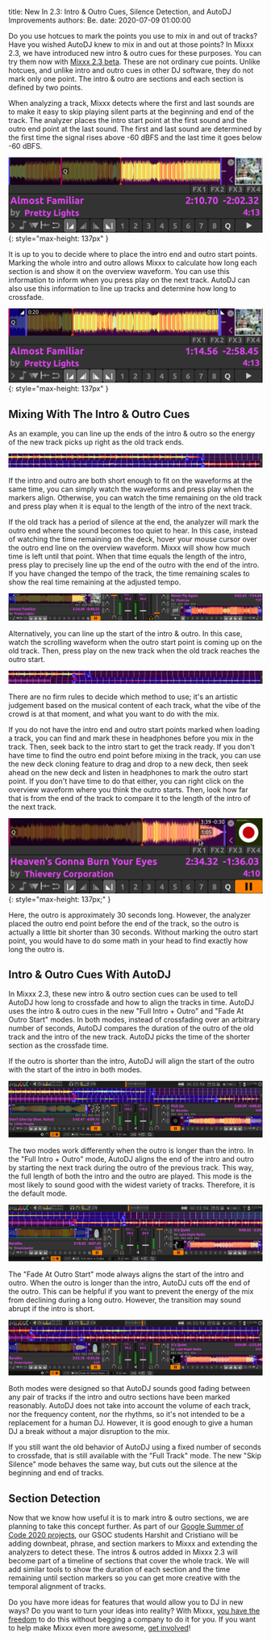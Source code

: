 title: New In 2.3: Intro & Outro Cues, Silence Detection, and AutoDJ Improvements
authors: Be.
date: 2020-07-09 01:00:00

Do you use hotcues to mark the points you use to mix in and out of tracks? Have you wished AutoDJ knew to mix in and out at those points?
In Mixxx 2.3, we have introduced new intro & outro cues for these purposes. You can try them now with [Mixxx 2.3 beta](/download#unstable).
These are not ordinary cue points. Unlike hotcues, and unlike intro and outro cues in other DJ software, they do not mark only one point. The intro & outro are sections and each section is defined by two points.

When analyzing a track, Mixxx detects where the first and last sounds are to make it easy to skip playing silent parts at the beginning and end of the track.
The analyzer places the intro start point at the first sound and the outro end point at the last sound. The first and last sound are determined by the first time the signal rises above -60 dBFS and the last time it goes below -60 dBFS.

![A track with the automatically placed intro start and outro end cues](/static/images/news/intro-outro/intro-start-outro-end.png){: style="max-height: 137px" }

It is up to you to decide where to place the intro end and outro start points.
Marking the whole intro and outro allows Mixxx to calculate how long each section is and show it on the overview waveform.
You can use this information to inform when you press play on the next track. AutoDJ can also use this information to line up tracks and determine how long to crossfade.

![A track with the full intro and outro marked](/static/images/news/intro-outro/intro-outro-full.png){: style="max-height: 137px" }

## Mixing With The Intro & Outro Cues

As an example, you can line up the ends of the intro & outro so the energy of the new track picks up right as the old track ends.

![Two tracks' waveforms with the end of the intro and outro aligned](/static/images/news/intro-outro/ends-aligned-waveforms.png)

If the intro and outro are both short enough to fit on the waveforms at the same time, you can simply watch the waveforms and press play when the markers align.
Otherwise, you can watch the time remaining on the old track and press play when it is equal to the length of the intro of the next track.

If the old track has a period of silence at the end, the analyzer will mark the outro end where the sound becomes too quiet to hear.
In this case, instead of watching the time remaining on the deck, hover your mouse cursor over the outro end line on the overview waveform.
Mixxx will show how much time is left until that point.
When that time equals the length of the intro, press play to precisely line up the end of the outro with the end of the intro.
If you have changed the tempo of the track, the time remaining scales to show the real time remaining at the adjusted tempo.

![Two tracks with the ends of the outro and intro aligned](/static/images/news/intro-outro/ends-aligned-decks.png)

Alternatively, you can line up the start of the intro & outro.
In this case, watch the scrolling waveform when the outro start point is coming up on the old track.
Then, press play on the new track when the old track reaches the outro start.

![Two tracks' waveforms with the starts of the outro and intro aligned](/static/images/news/intro-outro/starts-aligned-waveforms.png)

There are no firm rules to decide which method to use; it's an artistic judgement based on the musical content of each track, what the vibe of the crowd is at that moment, and what you want to do with the mix.

If you do not have the intro end and outro start points marked when loading a track, you can find and mark these in headphones before you mix in the track.
Then, seek back to the intro start to get the track ready.
If you don't have time to find the outro end point before mixing in the track, you can use the new deck cloning feature to drag and drop to a new deck, then seek ahead on the new deck and listen in headphones to mark the outro start point.
If you don't have time to do that either, you can right click on the overview waveform where you think the outro starts.
Then, look how far that is from the end of the track to compare it to the length of the intro of the next track.

![Right clicking on the overview waveform to approximate the length of the outro](/static/images/news/intro-outro/outro-right-click.png){: style="max-height: 137px;" }

Here, the outro is approximately 30 seconds long. However, the analyzer placed the outro end point before the end of the track, so the outro is actually a little bit shorter than 30 seconds. Without marking the outro start point, you would have to do some math in your head to find exactly how long the outro is.

## Intro & Outro Cues With AutoDJ

In Mixxx 2.3, these new intro & outro section cues can be used to tell AutoDJ how long to crossfade and how to align the tracks in time.
AutoDJ uses the intro & outro cues in the new "Full Intro + Outro" and "Fade At Outro Start" modes.
In both modes, instead of crossfading over an arbitrary number of seconds, AutoDJ compares the duration of the outro of the old track and the intro of the new track.
AutoDJ picks the time of the shorter section as the crossfade time.

If the outro is shorter than the intro, AutoDJ will align the start of the outro with the start of the intro in both modes.

![AutoDJ aligning the start of the intro and outro](/static/images/news/intro-outro/autodj-align-starts.png)

The two modes work differently when the outro is longer than the intro.
In the "Full Intro + Outro" mode, AutoDJ aligns the end of the intro and outro by starting the next track during the outro of the previous track.
This way, the full length of both the intro and the outro are played.
This mode is the most likely to sound good with the widest variety of tracks.
Therefore, it is the default mode.

![AutoDJ aligning the end of the intro and outro in Full Intro + Outro mode](/static/images/news/intro-outro/autodj-align-ends.png)

The "Fade At Outro Start" mode always aligns the start of the intro and outro.
When the outro is longer than the intro, AutoDJ cuts off the end of the outro.
This can be helpful if you want to prevent the energy of the mix from declining during a long outro. However, the transition may sound abrupt if the intro is short.

![AutoDJ aligning the start of the intro and outro in Fade At Outro Start mode](/static/images/news/intro-outro/autodj-fade-at-outro-start.png)

Both modes were designed so that AutoDJ sounds good fading between any pair of tracks if the intro and outro sections have been marked reasonably.
AutoDJ does not take into account the volume of each track, nor the frequency content, nor the rhythms, so it's not intended to be a replacement for a human DJ.
However, it is good enough to give a human DJ a break without a major disruption to the mix.

If you still want the old behavior of AutoDJ using a fixed number of seconds to crossfade, that is still available with the "Full Track" mode.
The new "Skip Silence" mode behaves the same way, but cuts out the silence at the beginning and end of tracks.

## Section Detection

Now that we know how useful it is to mark intro & outro sections, we are planning to take this concept further. As part of our [Google Summer of Code 2020 projects](/news/2020-05-05-mixxx-gsoc-projects-2020), our GSOC students Harshit and Cristiano will be adding downbeat, phrase, and section markers to Mixxx and extending the analyzers to detect these.
The intros & outros added in Mixxx 2.3 will become part of a timeline of sections that cover the whole track.
We will add similar tools to show the duration of each section and the time remaining until section markers so you can get more creative with the temporal alignment of tracks.

Do you have more ideas for features that would allow you to DJ in new ways?
Do you want to turn your ideas into reality?
With Mixxx, [you have the freedom](https://www.gnu.org/philosophy/free-sw.html) to do this without begging a company to do it for you.
If you want to help make Mixxx even more awesome, [get involved](/get-involved)!
